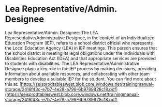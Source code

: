 # Lea Representative/Admin. Designee
Lea Representative/Admin. Designee: The LEA Representative/Administrative Designee, in the context of an Individualized Education Program (IEP), refers to a school district official who represents the Local Education Agency (LEA) in IEP meetings. This person ensures that the school district is meeting its legal obligations under the Individuals with Disabilities Education Act (IDEA) and that appropriate services are provided to students with disabilities. The LEA Representative/Administrative Designee plays a key role in the IEP process by making decisions, providing information about available resources, and collaborating with other team members to develop a suitable IEP for the student.
You can find more about this at: [https://seisprodtableswest.blob.core.windows.net/trainingmanual-storage/2416f43c-e7b7-4e28-a796-6b9789828c18.pdf](https://seisprodtableswest.blob.core.windows.net/trainingmanual-storage/2416f43c-e7b7-4e28-a796-6b9789828c18.pdf)